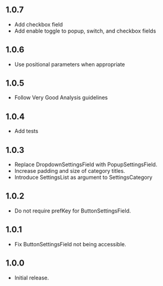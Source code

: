 ## 1.0.7

* Add checkbox field
* Add enable toggle to popup, switch, and checkbox fields

## 1.0.6

* Use positional parameters when appropriate

## 1.0.5

* Follow Very Good Analysis guidelines

## 1.0.4

* Add tests

## 1.0.3

* Replace DropdownSettingsField with PopupSettingsField.
* Increase padding and size of category titles.
* Introduce SettingsList as argument to SettingsCategory

## 1.0.2

* Do not require prefKey for ButtonSettingsField.

## 1.0.1

* Fix ButtonSettingsField not being accessible.

## 1.0.0

* Initial release.
